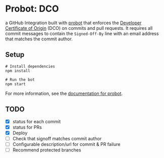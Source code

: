 # Probot: DCO

a GitHub Integration built with [probot](https://github.com/probot/probot) that enforces the [Developer Certificate of Origin](https://developercertificate.org/) (DCO) on commits and pull requests. It requires all commit messages to contain the `Signed-Off-By` line with an email address that matches the commit author.

## Setup

```
# Install dependencies
npm install

# Run the bot
npm start
```

For more information, see the [documentation for probot](https://github.com/probot/probot).

## TODO

- [x] status for each commit
- [x] status for PRs
- [x] Deploy
- [ ] Check that signoff matches commit author
- [ ] Configurable description/url for commit & PR failure
- [ ] Recommend protected branches
